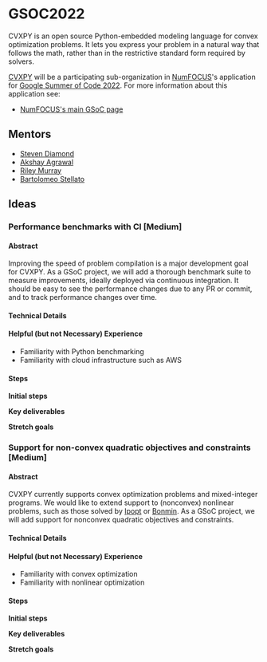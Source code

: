# GSOC2022

CVXPY is an open source Python-embedded modeling language for convex optimization problems. 
It lets you express your problem in a natural way that follows the math, 
rather than in the restrictive standard form required by solvers.

[CVXPY](https://www.cvxpy.org/) will be a participating sub-organization in [NumFOCUS](http://numfocus.org/)'s application
for [Google Summer of Code 2022](https://summerofcode.withgoogle.com/). For more information about this application see:

- [NumFOCUS's main GSoC page](https://github.com/numfocus/gsoc)

## Mentors

- [Steven Diamond](https://github.com/SteveDiamond)
- [Akshay Agrawal](https://github.com/akshayka)
- [Riley Murray](https://github.com/rileyjmurray)
- [Bartolomeo Stellato](https://github.com/bstellato)

## Ideas

### Performance benchmarks with CI \[Medium\]

#### Abstract

Improving the speed of problem compilation is a major development goal for CVXPY. As a GSoC project, we will add a thorough benchmark suite to measure improvements, ideally deployed via continuous integration. It should be easy to see the performance changes due to any PR or commit, and to track performance changes over time. 

#### Technical Details

#### Helpful (but not Necessary) Experience

- Familiarity with Python benchmarking
- Familiarity with cloud infrastructure such as AWS

#### Steps

**Initial steps**

**Key deliverables**

**Stretch goals**

### Support for non-convex quadratic objectives and constraints \[Medium\]

#### Abstract

CVXPY currently supports convex optimization problems and mixed-integer programs. We would like to extend support to (nonconvex) nonlinear problems, 
such as those solved by [Ipopt](https://coin-or.github.io/Ipopt/) or [Bonmin](https://github.com/coin-or/Bonmin). As a GSoC project, we will add support for nonconvex quadratic objectives and constraints.

#### Technical Details

#### Helpful (but not Necessary) Experience

- Familiarity with convex optimization
- Familiarity with nonlinear optimization

#### Steps

**Initial steps**

**Key deliverables**

**Stretch goals**

